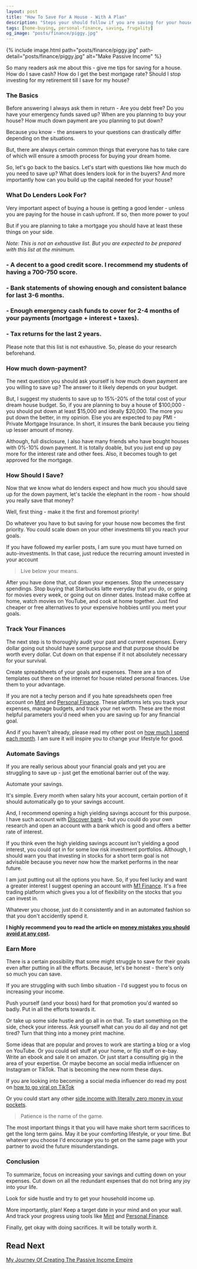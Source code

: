 ```yaml
---
layout: post
title: "How To Save For A House - With A Plan"
description: "Steps your should follow if you are saving for your house. This post will explain money saving tips and a plan for low income household."
tags: [home-buying, personal-finance, saving, frugality]
og_image: "posts/finance/piggy.jpg"
---
```


{% include image.html path="posts/finance/piggy.jpg" path-detail="posts/finance/piggy.jpg" alt="Make Passive Income" %}

So many readers ask me about this - give me tips for saving for a house. How do I save cash? How do I get the best mortgage rate? Should I stop investing for my retirement till I save for my house?

### The Basics

Before answering I always ask them in return - Are you debt free? Do you have your emergency funds saved up? When are you planning to buy your house? How much down payment are you planning to put down?

Because you know - the answers to your questions can drastically differ depending on the situations. 

But, there are always certain common things that everyone has to take care of which will ensure a smooth process for buying your dream home.

So, let's go back to the basics. Let's start with questions like how much do you need to save up? What does lenders look for in the buyers? And more importantly how can you build up the capital needed for your house?


### What Do Lenders Look For?

Very important aspect of buying a house is getting a good lender - unless you are paying for the house in cash upfront. If so, then more power to you!

But if you are planning to take a mortgage you should have at least these things on your side.

*Note: This is not an exhaustive list. But you are expected to be prepared with this list at the minimum.*

### - A decent to a good credit score. I recommend my students of having a 700-750 score.

### - Bank statements of showing enough and consistent balance for last 3-6 months.

### - Enough emergency cash funds to cover for 2-4 months of your payments (mortgage + interest + taxes).

### - Tax returns for the last 2 years.

Please note that this list is not exhaustive. So, please do your research beforehand.


### How much down-payment?

The next question you should ask yourself is how much down payment are you willing to save up? The answer to it likely depends on your budget.

But, I suggest my students to save up to 15%-20% of the total cost of your dream house budget. So, if you are planning to buy a house of $100,000 - you should put down at least $15,000 and ideally $20,000. The more you put down the better, in my opinion. Else you are expected to pay PMI - Private Mortgage Insurance. In short, it insures the bank because you tieing up lesser amount of money.

Although, full disclosure, I also have many friends who have bought houses with 0%-10% down payment. It is totally doable, but you just end up pay more for the interest rate and other fees. Also, it becomes tough to get approved for the mortgage.


### How Should I Save?

Now that we know what do lenders expect and how much you should save up for the down payment, let's tackle the elephant in the room - how should you really save that money?

Well, first thing - make it the first and foremost priority!

Do whatever you have to but saving for your house now becomes the first priority. You could scale down on your other investments till you reach your goals. 

If you have followed my earlier posts, I am sure you must have turned on auto-investments. In that case, just reduce the recurring amount invested in your account

> Live below your means.

After you have done that, cut down your expenses. Stop the unnecessary spendings. Stop buying that Starbucks latte everyday that you do, or going for movies every week, or going out on dinner dates. Instead make coffee at home, watch movies on YouTube, and cook at home together. Just find cheaper or free alternatives to your expensive hobbies until you meet your goals.


### Track Your Finances

The next step is to thoroughly audit your past and current expenses. Every dollar going out should have some purpose and that purpose should be worth every dollar. Cut down on that expense if it not absolutely necessary for your survival.

Create spreadsheets of your goals and expenses. There are a ton of templates out there on the internet for house related personal finances. Use them to your advantage.

If you are not a techy person and if you hate spreadsheets open free account on [Mint](https://www.mint.com/) and [Personal Finance](https://is.gd/xT4det). These platforms lets you track your expenses, manage budgets, and track your net worth. These are the most helpful parameters you'd need when you are saving up for any financial goal.


And if you haven't already, please read my other post on [how much I spend each month](http://ngninja.com/posts/how-much-i-spend-per-month). I am sure it will inspire you to change your lifestyle for good.


### Automate Savings

If you are really serious about your financial goals and yet you are struggling to save up - just get the emotional barrier out of the way.

Automate your savings.

It's simple. Every month when salary hits your account, certain portion of it should automatically go to your savings account.

And, I recommend opening a high yielding savings account for this purpose. I have such account with [Discover bank](https://portal.discover.com/) - but you could do your own research and open an account with a bank which is good and offers a better rate of interest.

If you think even the high yielding savings account isn't yielding a good interest, you could opt in for some low risk investment portfolios. Although, I should warn you that investing in stocks for a short term goal is not advisable because you never now how the market performs in the near future.

I am just putting out all the options you have. So, if you feel lucky and want a greater interest I suggest opening an account with [M1 Finance](http://bit.ly/investM1Finance). It's a free trading platform which gives you a lot of flexibility on the stocks that you can invest in.

Whatever you choose, just do it consistently and in an automated fashion so that you don't accidently spend it.

**I highly recommend you to read the article on [money mistakes you should avoid at any cost](http://ngninja.com/posts/6-money-mistakes-to-avoid).**


### Earn More

There is a certain possibility that some might struggle to save for their goals even after putting in all the efforts. Because, let's be honest - there's only so much you can save.

If you are struggling with such limbo situation - I'd suggest you to focus on increasing your income.

Push yourself (and your boss) hard for that promotion you'd wanted so badly. Put in all the efforts towards it.

Or take up some side hustle and go all in on that. To start something on the side, check your interess. Ask yourself what can you do all day and not get tired? Turn that thing into a money print machine.

Some ideas that are popular and proves to work are starting a blog or a vlog on YouTube. Or you could sell stuff at your home, or flip stuff on e-bay. Write an ebook and sale it on amazon. Or just start a consulting gig in the area of your expertise. Or maybe become an social media influencer on Instagram or TikTok. That is becoming the new norm these days.

If you are looking into becoming a social media influencer do read my post on [how to go viral on TikTok](http://ngninja.com/posts/how-to-get-tiktok-famous)

Or you could start any other [side income with literally zero money in your pockets](http://ngninja.com/posts/build-wealth-with-no-money).

> Patience is the name of the game.

The most important things it that you will have make short term sacrifices to get the long term gains. May it be your comforting lifestyle, or your time. But whatever you choose I'd encourage you to get on the same page with your partner to avoid the future misunderstandings.


### Conclusion

To summarize, focus on increasing your savings and cutting down on your expenses. Cut down on all the redundant expenses that do not bring any joy into your life.

Look for side hustle and try to get your household income up.

More importantly, plan! Keep a target date in your mind and on your wall. And track your progress using tools like [Mint](https://www.mint.com/) and [Personal Finance](https://is.gd/xT4det).

Finally, get okay with doing sacrifices. It will be totally worth it.


## Read Next

[My Journey Of Creating The Passive Income Empire](http://ngninja.com/posts/passive-income-my-journey)